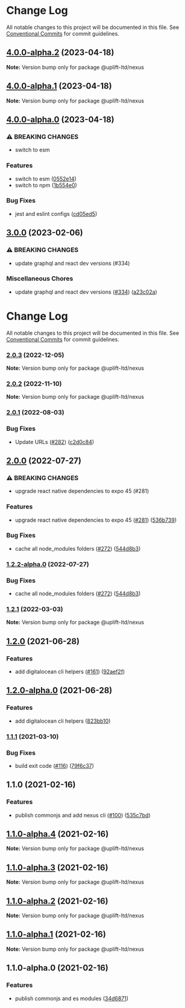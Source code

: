 # Change Log

All notable changes to this project will be documented in this file.
See [Conventional Commits](https://conventionalcommits.org) for commit guidelines.

## [4.0.0-alpha.2](https://github.com/uplift-ltd/nexus/compare/@uplift-ltd/nexus@4.0.0-alpha.1...@uplift-ltd/nexus@4.0.0-alpha.2) (2023-04-18)

**Note:** Version bump only for package @uplift-ltd/nexus





## [4.0.0-alpha.1](https://github.com/uplift-ltd/nexus/compare/@uplift-ltd/nexus@4.0.0-alpha.0...@uplift-ltd/nexus@4.0.0-alpha.1) (2023-04-18)

**Note:** Version bump only for package @uplift-ltd/nexus





## [4.0.0-alpha.0](https://github.com/uplift-ltd/nexus/compare/@uplift-ltd/nexus@3.0.0...@uplift-ltd/nexus@4.0.0-alpha.0) (2023-04-18)


### ⚠ BREAKING CHANGES

* switch to esm

### Features

* switch to esm ([0552e14](https://github.com/uplift-ltd/nexus/commit/0552e1405f9a92d7cf080b472d2bc01af645ebcd))
* switch to npm ([1b554e0](https://github.com/uplift-ltd/nexus/commit/1b554e0463cf4575d6d68824507bafa8e4d6f7c5))


### Bug Fixes

* jest and eslint configs ([cd05ed5](https://github.com/uplift-ltd/nexus/commit/cd05ed5cdb8337ef081ecc8ef22a103a42c93eb8))



## [3.0.0](https://github.com/uplift-ltd/nexus/compare/@uplift-ltd/nexus@2.0.3...@uplift-ltd/nexus@3.0.0) (2023-02-06)


### ⚠ BREAKING CHANGES

* update graphql and react dev versions (#334)

### Miscellaneous Chores

* update graphql and react dev versions ([#334](https://github.com/uplift-ltd/nexus/issues/334)) ([a23c02a](https://github.com/uplift-ltd/nexus/commit/a23c02a120dfde626c39c3dae392d36e874bd9cd))



# Change Log

All notable changes to this project will be documented in this file. See
[Conventional Commits](https://conventionalcommits.org) for commit guidelines.

### [2.0.3](https://github.com/uplift-ltd/nexus/compare/@uplift-ltd/nexus@2.0.2...@uplift-ltd/nexus@2.0.3) (2022-12-05)

**Note:** Version bump only for package @uplift-ltd/nexus

### [2.0.2](https://github.com/uplift-ltd/nexus/compare/@uplift-ltd/nexus@2.0.1...@uplift-ltd/nexus@2.0.2) (2022-11-10)

**Note:** Version bump only for package @uplift-ltd/nexus

### [2.0.1](https://github.com/uplift-ltd/nexus/compare/@uplift-ltd/nexus@2.0.0...@uplift-ltd/nexus@2.0.1) (2022-08-03)

### Bug Fixes

- Update URLs ([#282](https://github.com/uplift-ltd/nexus/issues/282))
  ([c2d0c84](https://github.com/uplift-ltd/nexus/commit/c2d0c843c8eb18c4a9ae360ee2d840f5be388fac))

## [2.0.0](https://github.com/uplift-ltd/nexus/compare/@uplift-ltd/nexus@1.2.1...@uplift-ltd/nexus@2.0.0) (2022-07-27)

### ⚠ BREAKING CHANGES

- upgrade react native dependencies to expo 45 (#281)

### Features

- upgrade react native dependencies to expo 45
  ([#281](https://github.com/uplift-ltd/nexus/issues/281))
  ([536b739](https://github.com/uplift-ltd/nexus/commit/536b7390efd620be40953cd7c800fdeaf87489fc))

### Bug Fixes

- cache all node_modules folders ([#272](https://github.com/uplift-ltd/nexus/issues/272))
  ([544d8b3](https://github.com/uplift-ltd/nexus/commit/544d8b30a30193f503b6d880d0af7f09323fd032))

### [1.2.2-alpha.0](https://github.com/uplift-ltd/nexus/compare/@uplift-ltd/nexus@1.2.1...@uplift-ltd/nexus@1.2.2-alpha.0) (2022-07-27)

### Bug Fixes

- cache all node_modules folders ([#272](https://github.com/uplift-ltd/nexus/issues/272))
  ([544d8b3](https://github.com/uplift-ltd/nexus/commit/544d8b30a30193f503b6d880d0af7f09323fd032))

### [1.2.1](https://github.com/uplift-ltd/nexus/compare/@uplift-ltd/nexus@1.2.0...@uplift-ltd/nexus@1.2.1) (2022-03-03)

**Note:** Version bump only for package @uplift-ltd/nexus

## [1.2.0](https://github.com/uplift-ltd/nexus/compare/@uplift-ltd/nexus@1.1.1...@uplift-ltd/nexus@1.2.0) (2021-06-28)

### Features

- add digitalocean cli helpers ([#161](https://github.com/uplift-ltd/nexus/issues/161))
  ([92aef2f](https://github.com/uplift-ltd/nexus/commit/92aef2f3884b0a8ea310d7e53405ab45f024f653))

## [1.2.0-alpha.0](https://github.com/uplift-ltd/nexus/compare/@uplift-ltd/nexus@1.1.1...@uplift-ltd/nexus@1.2.0-alpha.0) (2021-06-28)

### Features

- add digitalocean cli helpers
  ([823bb10](https://github.com/uplift-ltd/nexus/commit/823bb1004064b03182bb1cebe09a9c5702aaa661))

### [1.1.1](https://github.com/uplift-ltd/nexus/compare/@uplift-ltd/nexus@1.1.0...@uplift-ltd/nexus@1.1.1) (2021-03-10)

### Bug Fixes

- build exit code ([#116](https://github.com/uplift-ltd/nexus/issues/116))
  ([79f6c37](https://github.com/uplift-ltd/nexus/commit/79f6c37e2dbcb3974085511cb3051d9a5d0538f6))

## 1.1.0 (2021-02-16)

### Features

- publish commonjs and add nexus cli ([#100](https://github.com/uplift-ltd/nexus/issues/100))
  ([535c7bd](https://github.com/uplift-ltd/nexus/commit/535c7bd0ad8224b9dde814f18f9d5082366061e1))

## [1.1.0-alpha.4](https://github.com/uplift-ltd/nexus/compare/@uplift-ltd/nexus@1.1.0-alpha.3...@uplift-ltd/nexus@1.1.0-alpha.4) (2021-02-16)

**Note:** Version bump only for package @uplift-ltd/nexus

## [1.1.0-alpha.3](https://github.com/uplift-ltd/nexus/compare/@uplift-ltd/nexus@1.1.0-alpha.2...@uplift-ltd/nexus@1.1.0-alpha.3) (2021-02-16)

**Note:** Version bump only for package @uplift-ltd/nexus

## [1.1.0-alpha.2](https://github.com/uplift-ltd/nexus/compare/@uplift-ltd/nexus@1.1.0-alpha.1...@uplift-ltd/nexus@1.1.0-alpha.2) (2021-02-16)

**Note:** Version bump only for package @uplift-ltd/nexus

## [1.1.0-alpha.1](https://github.com/uplift-ltd/nexus/compare/@uplift-ltd/nexus@1.1.0-alpha.0...@uplift-ltd/nexus@1.1.0-alpha.1) (2021-02-16)

**Note:** Version bump only for package @uplift-ltd/nexus

## 1.1.0-alpha.0 (2021-02-16)

### Features

- publish commonjs and es modules
  ([34d6871](https://github.com/uplift-ltd/nexus/commit/34d6871f720efebf2d48773ae1e17c8dc6fd652d))
